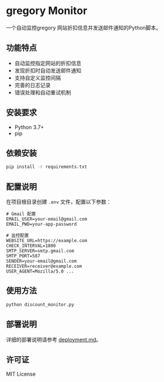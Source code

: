 ﻿# gregory Monitor

一个自动监控gregory 网站折扣信息并发送邮件通知的Python脚本。

## 功能特点

- 自动监控指定网站的折扣信息
- 发现折扣时自动发送邮件通知
- 支持自定义监控间隔
- 完善的日志记录
- 错误处理和自动重试机制

## 安装要求

- Python 3.7+
- pip

## 依赖安装

```bash
pip install -r requirements.txt
```

## 配置说明

在项目根目录创建 `.env` 文件，配置以下参数：

```env
# Gmail 配置
EMAIL_USER=your-email@gmail.com
EMAIL_PWD=your-app-password

# 监控配置
WEBSITE_URL=https://example.com
CHECK_INTERVAL=1800
SMTP_SERVER=smtp.gmail.com
SMTP_PORT=587
SENDER=your-email@gmail.com
RECEIVER=receiver@example.com
USER_AGENT=Mozilla/5.0 ...
```

## 使用方法

```bash
python discount_monitor.py
```

## 部署说明

详细的部署说明请参考 [deployment.md](deployment.md)。

## 许可证

MIT License
